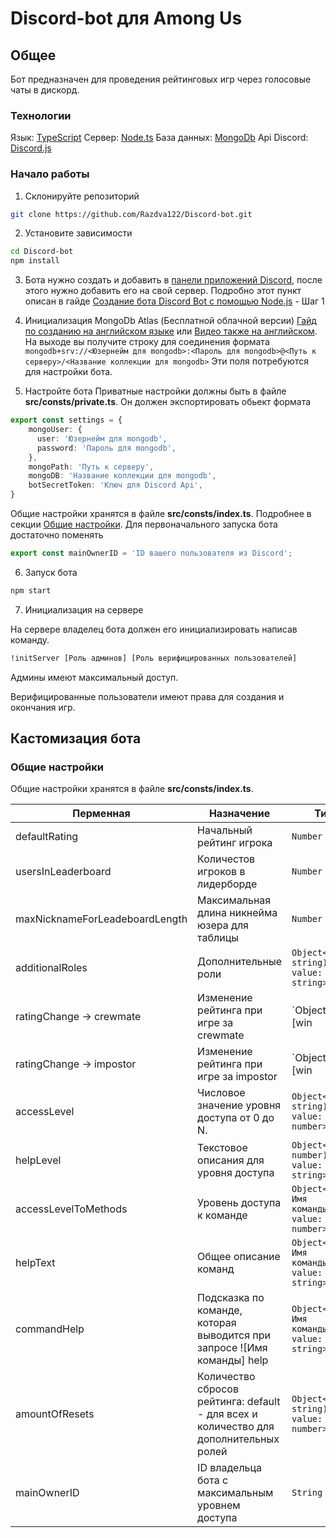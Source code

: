 # Discord-bot для Among Us

## Общее

Бот предназначен для проведения рейтинговых игр через голосовые чаты в дискорд.

### Технологии
Язык: [TypeScript](https://www.typescriptlang.org/)
Сервер: [Node.ts](https://www.npmjs.com/package/ts-node)
База данных: [MongoDb](https://www.mongodb.com/)
Api Discord: [Discord.js](https://discord.js.org/#/)

### Начало работы

1. Склонируйте репозиторий

```bash
git clone https://github.com/Razdva122/Discord-bot.git
```

2. Установите зависимости

```bash
cd Discord-bot
npm install
```

3. Бота нужно создать и добавить в [панели приложений Discord](https://discord.com/developers/applications/), после этого нужно добавить его на свой сервер. Подробно этот пункт описан в гайде [Создание бота Discord Bot с помощью Node.js](https://www.digitalocean.com/community/tutorials/how-to-build-a-discord-bot-with-node-js-ru#%D1%88%D0%B0%D0%B3-1-%E2%80%94-%D0%BD%D0%B0%D1%81%D1%82%D1%80%D0%BE%D0%B9%D0%BA%D0%B0-%D0%B1%D0%BE%D1%82%D0%B0-discord) -  Шаг 1

4. Инициализация MongoDb Atlas (Бесплатной облачной версии)
[Гайд по созданию на английском языке](https://codeforgeek.com/mongodb-atlas-node-js/) или [Видео также на английском](https://www.youtube.com/watch?v=rPqRyYJmx2g). 
На выходе вы получите строку для соединения формата `mongodb+srv://<Юзернейм для mongodb>:<Пароль для mongodb>@<Путь к серверу>/<Название коллекции для mongodb>`
Эти поля потребуются для настройки бота.

5. Настройте бота
Приватные настройки должны быть в файле **src/consts/private.ts**. Он должен экспортировать обьект формата
```typescript
export const settings = {
    mongoUser: {
      user: 'Юзернейм для mongodb',
      password: 'Пароль для mongodb',
    },
    mongoPath: 'Путь к серверу',
    mongoDB: 'Название коллекции для mongodb',
    botSecretToken: 'Ключ для Discord Api',
}
```
Общие настройки хранятся в файле **src/consts/index.ts**. Подробнее в секции [Общие настройки](). Для первоначального запуска бота достаточно поменять
```typescript
export const mainOwnerID = 'ID вашего пользователя из Discord';
```

6. Запуск бота

```bash
npm start
```

7. Инициализация на сервере

На сервере владелец бота должен его инициализировать написав команду.

```bash
!initServer [Роль админов] [Роль верифицированных пользователей]
```

Админы имеют максимальный доступ.

Верифицированные пользователи имеют права для создания и окончания игр.

## Кастомизация бота

### Общие настройки

Общие настройки хранятся в файле **src/consts/index.ts**.

| Перменная | Назначение | Тип
|----------------|---------|------|
| defaultRating | Начальный рейтинг игрока | `Number`
| usersInLeaderboard | Количестов игроков в лидерборде | `Number`
| maxNicknameForLeadeboardLength | Максимальная длина никнейма юзера для таблицы | `Number`
| additionalRoles | Дополнительные роли | `Object<(key: string): value: string>`
| ratingChange -> crewmate | Изменение рейтинга при игре за crewmate | `Object<(key: [win | lose]): value: number>`
| ratingChange -> impostor | Изменение рейтинга при игре за impostor | `Object<(key: [win | lose]): value: number>`
| accessLevel | Числовое значение уровня доступа от 0 до N. | `Object<(key: string): value: number>`
| helpLevel | Текстовое описания для уровня доступа | `Object<(key: number): value: string>`
| accessLevelToMethods | Уровень доступа к команде | `Object<(key: Имя команды): value: number>`
| helpText | Общее описание команд | `Object<(key: Имя команды): value: string>`
| commandHelp | Подсказка по команде, которая выводится при запросе ![Имя команды] help | `Object<(key: Имя команды): value: string>`
| amountOfResets | Количество сбросов рейтинга: default - для всех и количество для дополнительных ролей | `Object<(key: string): value: number>`
| mainOwnerID | ID владельца бота с максимальным уровнем доступа | `String`
